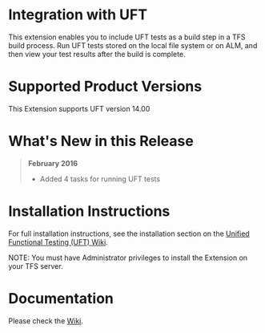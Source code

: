 # Integration with UFT

This extension enables you to include UFT tests as a build step in a TFS build process. Run UFT tests stored on the local file system or on ALM, and then view your test results after the build is complete.

# Supported Product Versions

This Extension supports UFT version 14.00

# What's New in this Release

> **February 2016**
> - Added 4 tasks for running UFT tests

# Installation Instructions

For full installation instructions, see the installation section on the [Unified Functional Testing (UFT) Wiki](https://github.com/hpsa/ADM-TFS-Extension/wiki/Installing-the-ADM-TFS-Extension).

NOTE: You must have Administrator privileges to install the Extension on your TFS server.

# Documentation

Please check the [Wiki](https://github.com/hpsa/ADM-TFS-Extension/wiki/ADM-TFS-Extension).
